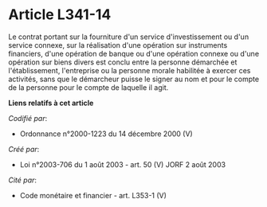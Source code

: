 # Article L341-14

Le contrat portant sur la fourniture d'un service d'investissement ou d'un service connexe, sur la réalisation d'une
opération sur instruments financiers, d'une opération de banque ou d'une opération connexe ou d'une opération sur biens
divers est conclu entre la personne démarchée et l'établissement, l'entreprise ou la personne morale habilitée à exercer ces
activités, sans que le démarcheur puisse le signer au nom et pour le compte de la personne pour le compte de laquelle il
agit.

**Liens relatifs à cet article**

_Codifié par_:

  - Ordonnance n°2000-1223 du 14 décembre 2000 (V)

_Créé par_:

  - Loi n°2003-706 du 1 août 2003 - art. 50 (V) JORF 2 août 2003

_Cité par_:

  - Code monétaire et financier - art. L353-1 (V)
